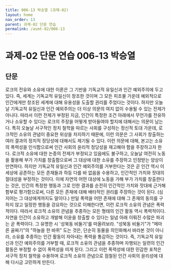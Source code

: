 ```yaml
---
title: 006-13 박승열 (과제-02)
layout: home
nav_order: 13
parent: 과제-02 단문 연습
permalink: /asmt-02/006-13
---
```


# 과제-02 단문 연습 006-13 박승열 

## 단문

로크의 전유와 소유에 대한 이론은 그 기반을 기독교적 유일신과 인간 예외주의에 두고 있다. 즉, 세계는 기독교적 유일신이 창조한 것이며 그 모든 피조물 가운데 예외적으로 인간에게만 창조된 세계에 대해 유용성을 도출할 권리를 주었다는 것이다. 하지만 오늘날 기독교적 유일신과 인간 예외주의는 더 이상 의문의 여지 없이 수용될 수 있는 전제가 아니다. 따라서 이런 전제가 부정된 지금, 인간이 특정한 조건 아래에서 무언가를 전유하거나 소유할 수 있다는 로크의 주장을 어떻게 받아들여야 할지에 대해서는 의문이 남는다. 특히 오늘날 서구적인 정치 철학을 따르는 사회를 구성하는 정신적 토대 가운데, 로크적인 소유의 관념이 중요한 위상을 차지하기 때문에, 이런 의문은 그 사회가 창출하는 여러 결과의 정치적 정당성에 대해서도 제기될 수 있다. 이런 의문에 대해, 본고는 소유의 폭력성을 인식함으로써 인간 사회의 윤리적 정당성을 재고해야 함을 주장하고자 한다. 로크적 소유에 대한 논증의 전제가 부정되고 있음에도 불구하고, 오늘날 여전히 노동을 활용해 부가 가치를 창출함으로써 그 대상에 대한 소유를 주장하고 인정받는 양상이 만연하다. 하지만 기독교적 유일신과 인간 예외주의를 거부한다는 것은 곧 인간 역시 이 세상에 공존하는 모든 존재들과 하등 다를 바 없음을 수용하고, 인간적인 가치와 잣대의 절대성을 부정하는 것이다. 이에 자연의 어떤 대상에 노동을 가해 부가 가치를 창출한다는 것은, 인간의 특정한 행동과 그로 인한 결과를 순전히 인간적인 가치와 잣대에 근거해 함부로 평가함으로써, 다른 모든 존재에 대해 배타적인 권리를 주장하는 것이 된다. (심지어는 그 대상에게까지도 말이다.) 만일 폭력을 어떤 존재에 대해 그 존재의 동의를 구하지 않고 일정한 행동을 강요하는 것으로 이해한다면, 이런 로크적 소유의 관념은 폭력적이다. 따라서 로크적 소유의 관념을 추종하는 모든 형태의 인간 활동 역시 폭력적이다. 자연을 인간이 소유하고 개발해 이윤을 창출할 수 있다는 일념 아래 이뤄진 수많은 파괴는 곧 폭력이다. 그 유명한 시 '성북동 비둘기'를 떠올려보라. "성북동 비둘기"가 "메마른 골짜기"의 "하늘을 한 바퀴" 도는 것은, 단순히 동물을 의인화해서 바라본 것이 아니라, 소유를 추종하는 인간 활동이 자아내는 폭력을 통감하는 것이다. 즉, 기독교적 유일신과 인간 예외주의를 거부할 때, 로크적 소유의 관념을 추종하며 자행되는 일련의 인간 활동은 부정할 수 없이 폭력성을 띠게 된다. 그리고 이런 폭력성에 대한 민감한 포착은 서구적 정치 철학을 수용하며 로크적 소유의 관념으로 점철된 인간 사회의 윤리성에 대해 다시금 고민하게 만든다.